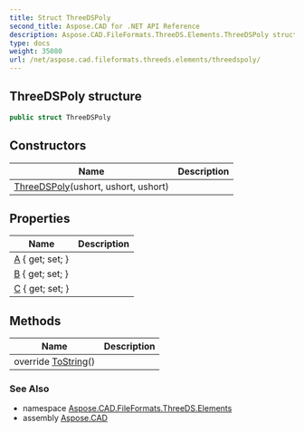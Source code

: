 ```yaml
---
title: Struct ThreeDSPoly
second_title: Aspose.CAD for .NET API Reference
description: Aspose.CAD.FileFormats.ThreeDS.Elements.ThreeDSPoly struct. 
type: docs
weight: 35080
url: /net/aspose.cad.fileformats.threeds.elements/threedspoly/
---
```

## ThreeDSPoly structure

```csharp
public struct ThreeDSPoly
```

## Constructors

| Name | Description |
| --- | --- |
| [ThreeDSPoly](threedspoly/)(ushort, ushort, ushort) |  |

## Properties

| Name | Description |
| --- | --- |
| [A](../../aspose.cad.fileformats.threeds.elements/threedspoly/a/) { get; set; } |  |
| [B](../../aspose.cad.fileformats.threeds.elements/threedspoly/b/) { get; set; } |  |
| [C](../../aspose.cad.fileformats.threeds.elements/threedspoly/c/) { get; set; } |  |

## Methods

| Name | Description |
| --- | --- |
| override [ToString](../../aspose.cad.fileformats.threeds.elements/threedspoly/tostring/)() |  |

### See Also

* namespace [Aspose.CAD.FileFormats.ThreeDS.Elements](../../aspose.cad.fileformats.threeds.elements/)
* assembly [Aspose.CAD](../../)


